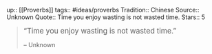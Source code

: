 up:: [[Proverbs]]
tags:: #ideas/proverbs
Tradition:: Chinese
Source:: Unknown
Quote:: Time you enjoy wasting is not wasted time.
Stars:: 5

><big>“Time you enjoy wasting is not wasted time.”</big>
>  
>  – Unknown
